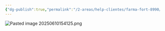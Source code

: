 ```yaml
---
{"dg-publish":true,"permalink":"/2-areas/help-clientes/farma-fort-8990/","dgPassFrontmatter":true,"created":"2025-06-10T15:41:17.502-03:00","updated":"2025-06-10T16:47:52.209-03:00"}
---
```





![Pasted image 20250610154125.png](/img/user/4.%20ARQUIVOS/Pasted%20image%2020250610154125.png)